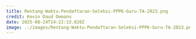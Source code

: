 ```yaml
---
title: Rentang-Waktu-Pendaftaran-Seleksi-PPPK-Guru-TA-2023.png
credit: Kevin Daud Oemanu
date: 2025-08-24T14:22:13.828Z
image: ../images/Rentang-Waktu-Pendaftaran-Seleksi-PPPK-Guru-TA-2023.png
---
```


